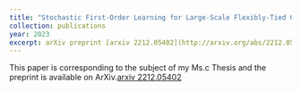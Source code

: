 ```yaml
---
title: "Stochastic First-Order Learning for Large-Scale Flexibly-Tied Gaussian Mixture Model"
collection: publications
year: 2023
excerpt: arXiv preprint [arxiv 2212.05402](http://arxiv.org/abs/2212.05402)
---
```

<!-- This paper is corresponding to the subject of my Ms.c Thesis and it's Under Preparation.
![Editing a markdown file for a talk](/images/glow_mine.gif) -->
This paper is corresponding to the subject of my Ms.c Thesis and the preprint is available on ArXiv.[arxiv 2212.05402](http://arxiv.org/abs/2212.05402)

